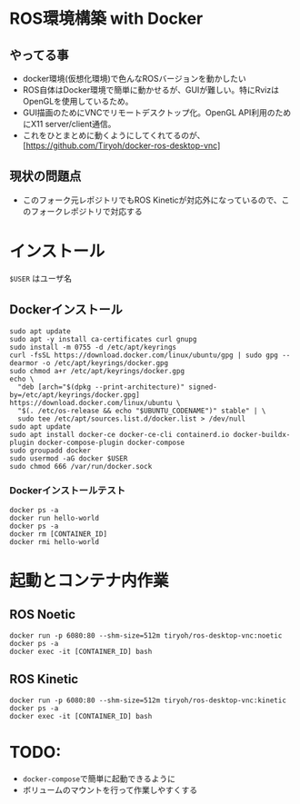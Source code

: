 # ROS環境構築 with Docker
## やってる事
- docker環境(仮想化環境)で色んなROSバージョンを動かしたい
- ROS自体はDocker環境で簡単に動かせるが、GUIが難しい。特にRvizはOpenGLを使用しているため。
- GUI描画のためにVNCでリモートデスクトップ化。OpenGL API利用のためにX11 server/client通信。
- これをひとまとめに動くようにしてくれてるのが、[https://github.com/Tiryoh/docker-ros-desktop-vnc]

## 現状の問題点
- このフォーク元レポジトリでもROS Kineticが対応外になっているので、このフォークレポジトリで対応する

# インストール
`$USER` はユーザ名
## Dockerインストール
```
sudo apt update
sudo apt -y install ca-certificates curl gnupg
sudo install -m 0755 -d /etc/apt/keyrings
curl -fsSL https://download.docker.com/linux/ubuntu/gpg | sudo gpg --dearmor -o /etc/apt/keyrings/docker.gpg
sudo chmod a+r /etc/apt/keyrings/docker.gpg
echo \
  "deb [arch="$(dpkg --print-architecture)" signed-by=/etc/apt/keyrings/docker.gpg] https://download.docker.com/linux/ubuntu \
  "$(. /etc/os-release && echo "$UBUNTU_CODENAME")" stable" | \
  sudo tee /etc/apt/sources.list.d/docker.list > /dev/null
sudo apt update
sudo apt install docker-ce docker-ce-cli containerd.io docker-buildx-plugin docker-compose-plugin docker-compose
sudo groupadd docker
sudo usermod -aG docker $USER
sudo chmod 666 /var/run/docker.sock
```

### Dockerインストールテスト
```
docker ps -a
docker run hello-world
docker ps -a
docker rm [CONTAINER_ID]
docker rmi hello-world
```

# 起動とコンテナ内作業
## ROS Noetic
```
docker run -p 6080:80 --shm-size=512m tiryoh/ros-desktop-vnc:noetic
docker ps -a
docker exec -it [CONTAINER_ID] bash
```

## ROS Kinetic
```
docker run -p 6080:80 --shm-size=512m tiryoh/ros-desktop-vnc:kinetic
docker ps -a
docker exec -it [CONTAINER_ID] bash
```

# TODO:
- `docker-compose`で簡単に起動できるように
- ボリュームのマウントを行って作業しやすくする

